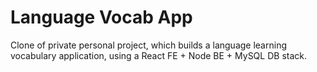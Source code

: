 # Language Vocab App

Clone of private personal project, which builds a language learning vocabulary application, using a React FE + Node BE + MySQL DB stack.
